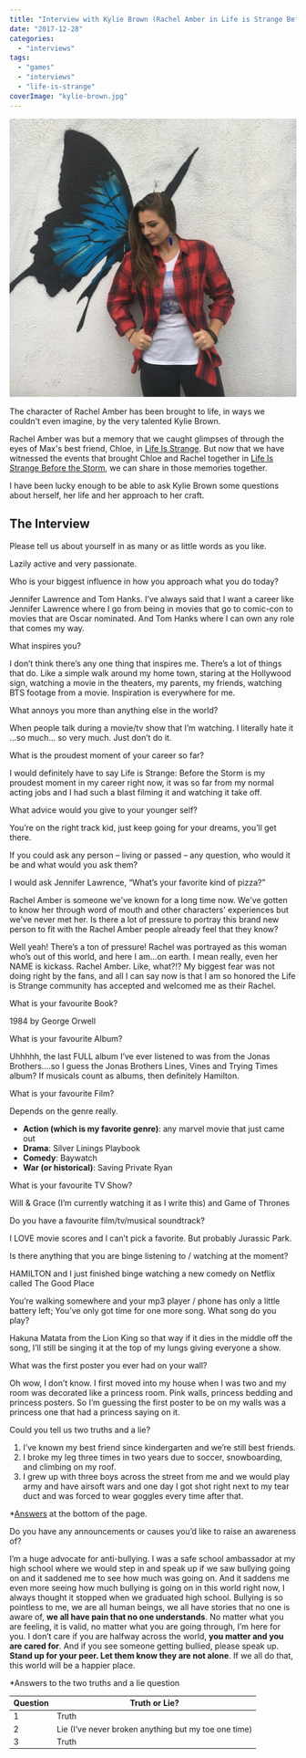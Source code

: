 ```yaml
---
title: "Interview with Kylie Brown (Rachel Amber in Life is Strange Before the Storm)"
date: "2017-12-28"
categories: 
  - "interviews"
tags: 
  - "games"
  - "interviews"
  - "life-is-strange"
coverImage: "kylie-brown.jpg"
---
```


[![](images/kylie-brown.jpg)](https://davidpeach.co.uk/wp-content/uploads/2023/05/kylie-brown.jpg)

The character of Rachel Amber has been brought to life, in ways we couldn't even imagine, by the very talented Kylie Brown.

Rachel Amber was but a memory that we caught glimpses of through the eyes of Max's best friend, Chloe, in [Life Is Strange](https://davidpeach.co.uk/2017/08/review-of-life-is-strange/). But now that we have witnessed the events that brought Chloe and Rachel together in [Life Is Strange Before the Storm](https://davidpeach.co.uk/2017/09/life-strange-storm-episode-1/), we can share in those memories together.

I have been lucky enough to be able to ask Kylie Brown some questions about herself, her life and her approach to her craft.

## The Interview

Please tell us about yourself in as many or as little words as you like.

Lazily active and very passionate.

Who is your biggest influence in how you approach what you do today?

Jennifer Lawrence and Tom Hanks. I’ve always said that I want a career like Jennifer Lawrence where I go from being in movies that go to comic-con to movies that are Oscar nominated. And Tom Hanks where I can own any role that comes my way.

What inspires you?

I don’t think there’s any one thing that inspires me. There’s a lot of things that do. Like a simple walk around my home town, staring at the Hollywood sign, watching a movie in the theaters, my parents, my friends, watching BTS footage from a movie. Inspiration is everywhere for me.

What annoys you more than anything else in the world?

When people talk during a movie/tv show that I’m watching. I literally hate it ...so much... so very much. Just don’t do it.

What is the proudest moment of your career so far?

I would definitely have to say Life is Strange: Before the Storm is my proudest moment in my career right now, it was so far from my normal acting jobs and I had such a blast filming it and watching it take off.

What advice would you give to your younger self?

You’re on the right track kid, just keep going for your dreams, you’ll get there.

If you could ask any person – living or passed – any question, who would it be and what would you ask them?

I would ask Jennifer Lawrence, “What’s your favorite kind of pizza?”

Rachel Amber is someone we've known for a long time now. We've gotten to know her through word of mouth and other characters' experiences but we've never met her. Is there a lot of pressure to portray this brand new person to fit with the Rachel Amber people already feel that they know?

Well yeah! There’s a ton of pressure! Rachel was portrayed as this woman who’s out of this world, and here I am…on earth. I mean really, even her NAME is kickass. Rachel Amber. Like, what?!? My biggest fear was not doing right by the fans, and all I can say now is that I am so honored the Life is Strange community has accepted and welcomed me as their Rachel.

What is your favourite Book?

1984 by George Orwell

What is your favourite Album?

Uhhhhh, the last FULL album I’ve ever listened to was from the Jonas Brothers….so I guess the Jonas Brothers Lines, Vines and Trying Times album? If musicals count as albums, then definitely Hamilton.

What is your favourite Film?

Depends on the genre really.

- **Action (which is my favorite genre)**: any marvel movie that just came out
- **Drama**: Silver Linings Playbook
- **Comedy**: Baywatch
- **War (or historical)**: Saving Private Ryan

What is your favourite TV Show?

Will & Grace (I’m currently watching it as I write this) and Game of Thrones

Do you have a favourite film/tv/musical soundtrack?

I LOVE movie scores and I can’t pick a favorite. But probably Jurassic Park.

Is there anything that you are binge listening to / watching at the moment?

HAMILTON and I just finished binge watching a new comedy on Netflix called The Good Place

You’re walking somewhere and your mp3 player / phone has only a little battery left; You’ve only got time for one more song. What song do you play?

Hakuna Matata from the Lion King so that way if it dies in the middle off the song, I’ll still be singing it at the top of my lungs giving everyone a show.

What was the first poster you ever had on your wall?

Oh wow, I don’t know. I first moved into my house when I was two and my room was decorated like a princess room. Pink walls, princess bedding and princess posters. So I’m guessing the first poster to be on my walls was a princess one that had a princess saying on it.

Could you tell us two truths and a lie?

1. I’ve known my best friend since kindergarten and we’re still best friends.
2. I broke my leg three times in two years due to soccer, snowboarding, and climbing on my roof.
3. I grew up with three boys across the street from me and we would play army and have airsoft wars and one day I got shot right next to my tear duct and was forced to wear goggles every time after that.

\*[Answers](#truths-lie-answers) at the bottom of the page.

Do you have any announcements or causes you’d like to raise an awareness of?

I’m a huge advocate for anti-bullying. I was a safe school ambassador at my high school where we would step in and speak up if we saw bullying going on and it saddened me to see how much was going on. And it saddens me even more seeing how much bullying is going on in this world right now, I always thought it stopped when we graduated high school. Bullying is so pointless to me, we are all human beings, we all have stories that no one is aware of, **we all have pain that no one understands**. No matter what you are feeling, it is valid, no matter what you are going through, I’m here for you. I don’t care if you are halfway across the world, **you matter and you are cared for**. And if you see someone getting bullied, please speak up. **Stand up for your peer. Let them know they are not alone**. If we all do that, this world will be a happier place.

\*Answers to the two truths and a lie question

| Question | Truth or Lie? |
| --- | --- |
| 1 | Truth |
| 2 | Lie (I’ve never broken anything but my toe one time) |
| 3 | Truth |

